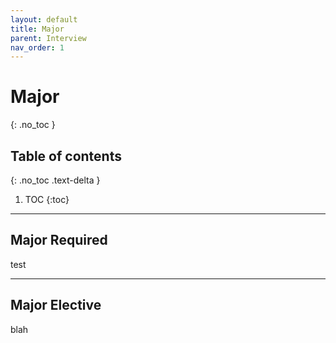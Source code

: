 ```yaml
---
layout: default
title: Major
parent: Interview
nav_order: 1
---
```


# Major
{: .no_toc }

## Table of contents
{: .no_toc .text-delta }

1. TOC
{:toc}

---

## Major Required

test

---

## Major Elective

blah